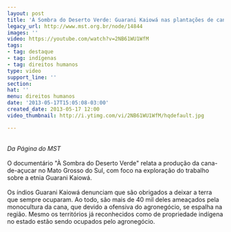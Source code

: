 ```yaml
---
layout: post
title: 'À Sombra do Deserto Verde: Guarani Kaiowá nas plantações de cana'
legacy_url: http://www.mst.org.br/node/14844
images: ''
video: https://youtube.com/watch?v=2NB61WU1WfM
tags:
- tag: destaque
- tag: indígenas
- tag: direitos humanos
type: video
support_line: ''
section: 
hat: ''
menu: direitos humanos
date: '2013-05-17T15:05:08-03:00'
created_date: 2013-05-17 12:00
video_thumbnail: http://i.ytimg.com/vi/2NB61WU1WfM/hqdefault.jpg

---
```

<p><br><em>Da Página do MST</em><br><br>O documentário "À Sombra do Deserto Verde" relata a produção da cana-de-açucar no Mato Grosso do Sul, com foco na exploração do trabalho sobre a etnia Guarani Kaiowá.<br><br>Os índios Guarani Kaiowá denunciam que são obrigados a deixar a terra que sempre ocuparam. Ao todo, são mais de 40 mil deles ameaçados pela monocultura da cana, que devido a ofensiva do agronegócio, se espalha na região. Mesmo os territórios já reconhecidos como de propriedade indígena no estado estão sendo ocupados pelo agronegócio.</p><p><br>&nbsp;<br><object data="http://www.youtube.com/v/2NB61WU1WfM&amp;feature" type="application/x-shockwave-flash" height="500" width="600"><param name="data" value="http://www.youtube.com/v/2NB61WU1WfM&amp;feature"><param name="src" value="http://www.youtube.com/v/2NB61WU1WfM&amp;feature"></object></p><p><br><br>&nbsp;</p>

